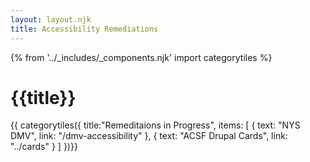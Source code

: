 ```yaml
---
layout: layout.njk
title: Accessibility Remediations
---
```

{% from '../_includes/_components.njk' import categorytiles  %}

# {{title}}

{{ categorytiles({ 
    title:"Remeditaions in Progress",
     items: [
    {
      text: "NYS DMV",
      link: "/dmv-accessibility"
    },
    {
      text: "ACSF Drupal Cards",
      link: "../cards"
    }
  ]
})}}
